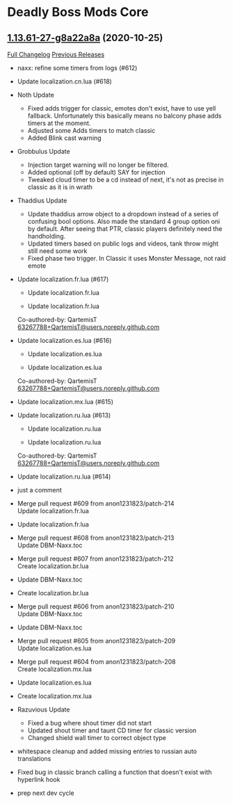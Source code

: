 # Deadly Boss Mods Core

## [1.13.61-27-g8a22a8a](https://github.com/DeadlyBossMods/DBM-Classic/tree/8a22a8aedd0eba2adc3be455ebf09fdd829df52f) (2020-10-25)
[Full Changelog](https://github.com/DeadlyBossMods/DBM-Classic/compare/1.13.61...8a22a8aedd0eba2adc3be455ebf09fdd829df52f) [Previous Releases](https://github.com/DeadlyBossMods/DBM-Classic/releases)

- naxx: refine some timers from logs (#612)  
- Update localization.cn.lua (#618)  
- Noth Update  
     - Fixed adds trigger for classic, emotes don't exist, have to use yell fallback. Unfortunately this basically means no balcony phase adds timers at the moment.  
     - Adjusted some Adds timers to match classic  
     - Added Blink cast warning  
- Grobbulus Update  
     - Injection target warning will no longer be filtered.  
     - Added optional (off by default) SAY for injection  
     - Tweaked cloud timer to be a cd instead of next, it's not as precise in classic as it is in wrath  
- Thaddius Update  
     - Update thaddius arrow object to a dropdown instead of a series of confusing bool options. Also made the standard 4 group option oni by default. After seeing that PTR, classic players definitely need the handholding.  
     - Updated timers based on public logs and videos, tank throw might still need some work  
     - Fixed phase two trigger. In Classic it uses Monster Message, not raid emote  
- Update localization.fr.lua (#617)  
    * Update localization.fr.lua  
    * Update localization.fr.lua  
    Co-authored-by: QartemisT <63267788+QartemisT@users.noreply.github.com>  
- Update localization.es.lua (#616)  
    * Update localization.es.lua  
    * Update localization.es.lua  
    Co-authored-by: QartemisT <63267788+QartemisT@users.noreply.github.com>  
- Update localization.mx.lua (#615)  
- Update localization.ru.lua (#613)  
    * Update localization.ru.lua  
    * Update localization.ru.lua  
    Co-authored-by: QartemisT <63267788+QartemisT@users.noreply.github.com>  
- Update localization.ru.lua (#614)  
- just a comment  
- Merge pull request #609 from anon1231823/patch-214  
    Update localization.fr.lua  
- Update localization.fr.lua  
- Merge pull request #608 from anon1231823/patch-213  
    Update DBM-Naxx.toc  
- Merge pull request #607 from anon1231823/patch-212  
    Create localization.br.lua  
- Update DBM-Naxx.toc  
- Create localization.br.lua  
- Merge pull request #606 from anon1231823/patch-210  
    Update DBM-Naxx.toc  
- Update DBM-Naxx.toc  
- Merge pull request #605 from anon1231823/patch-209  
    Update localization.es.lua  
- Merge pull request #604 from anon1231823/patch-208  
    Create localization.mx.lua  
- Update localization.es.lua  
- Create localization.mx.lua  
- Razuvious Update  
     - Fixed a bug where shout timer did not start  
     - Updated shout timer and taunt CD timer for classic version  
     - Changed shield wall timer to correct object type  
- whitespace cleanup and added missing entries to russian auto translations  
- Fixed bug in classic branch calling a function that doesn't exist with hyperlink hook  
- prep next dev cycle  
